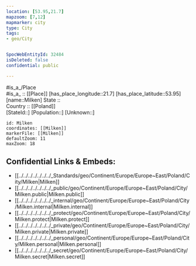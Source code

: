 ```yaml
---
location: [53.95,21.7] 
mapzoom: [7,12] 
mapmarker: city 
type: City
tags:
- geo/City


SpocWebEntityId: 32484
isDeleted: false
confidential: public

---
```

#is_a_/Place  
#is_a_ :: [[Place]] 
[has_place_longitude::21.7] 
[has_place_latitude::53.95] 
[name::Milken] 
State ::  
Country :: [[Poland]]  
[StateId::] 
[Population::] 
[Unknown::] 


```leaflet
id: Milken
coordinates: [[Milken]] 
markerFile: [[Milken]] 
defaultZoom: 11 
maxZoom: 18
```


## Confidential Links & Embeds: 
- [[../../../../../../../_Standards/geo/Continent/Europe/Europe~East/Poland/City/Milken|Milken]] 
- [[../../../../../../../_public/geo/Continent/Europe/Europe~East/Poland/City/Milken.public|Milken.public]] 
- [[../../../../../../../_internal/geo/Continent/Europe/Europe~East/Poland/City/Milken.internal|Milken.internal]] 
- [[../../../../../../../_protect/geo/Continent/Europe/Europe~East/Poland/City/Milken.protect|Milken.protect]] 
- [[../../../../../../../_private/geo/Continent/Europe/Europe~East/Poland/City/Milken.private|Milken.private]] 
- [[../../../../../../../_personal/geo/Continent/Europe/Europe~East/Poland/City/Milken.personal|Milken.personal]] 
- [[../../../../../../../_secret/geo/Continent/Europe/Europe~East/Poland/City/Milken.secret|Milken.secret]] 
